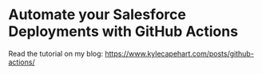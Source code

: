 # Automate your Salesforce Deployments with GitHub Actions

Read the tutorial on my blog: https://www.kylecapehart.com/posts/github-actions/
